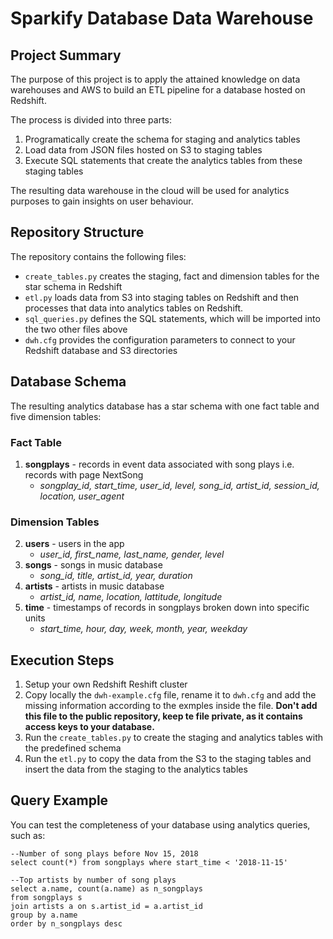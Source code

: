 # Sparkify Database Data Warehouse

## Project Summary

The purpose of this project is to apply the attained knowledge on data warehouses and AWS to build an ETL pipeline for a database hosted on Redshift. 

The process is divided into three parts:
1. Programatically create the schema for staging and analytics tables
2. Load data from JSON files hosted on S3 to staging tables
2. Execute SQL statements that create the analytics tables from these staging tables

The resulting data warehouse in the cloud will be used for analytics purposes to gain insights on user behaviour.

## Repository Structure

The repository contains the following files:

* `create_tables.py` creates the staging, fact and dimension tables for the star schema in Redshift
* `etl.py` loads data from S3 into staging tables on Redshift and then processes that data into analytics tables on Redshift.
* `sql_queries.py` defines the SQL statements, which will be imported into the two other files above
* `dwh.cfg` provides the configuration parameters to connect to your Redshift database and S3 directories

## Database Schema

The resulting analytics database has a star schema with one fact table and five dimension tables:

### Fact Table
1. **songplays** - records in event data associated with song plays i.e. records with page NextSong
    * *songplay_id, start_time, user_id, level, song_id, artist_id, session_id, location, user_agent*

### Dimension Tables
2. **users** - users in the app
    * *user_id, first_name, last_name, gender, level*
3. **songs** - songs in music database
    * *song_id, title, artist_id, year, duration*
4. **artists** - artists in music database
    * *artist_id, name, location, lattitude, longitude*
5. **time** - timestamps of records in songplays broken down into specific units
    * *start_time, hour, day, week, month, year, weekday*

## Execution Steps
1. Setup your own Redshift Reshift cluster
2. Copy locally the `dwh-example.cfg` file, rename it to `dwh.cfg` and add the missing information according to the exmples inside the file.
    **Don't add this file to the public repository, keep te file private, as it contains access keys to your database.**
3. Run the `create_tables.py` to create the staging and analytics tables with the predefined schema
4. Run the `etl.py` to copy the data from the S3 to the staging tables and insert the data from the staging to the analytics tables

## Query Example

You can test the completeness of your database using analytics queries, such as:

```
--Number of song plays before Nov 15, 2018
select count(*) from songplays where start_time < '2018-11-15'
```

```
--Top artists by number of song plays
select a.name, count(a.name) as n_songplays
from songplays s
join artists a on s.artist_id = a.artist_id
group by a.name
order by n_songplays desc
```